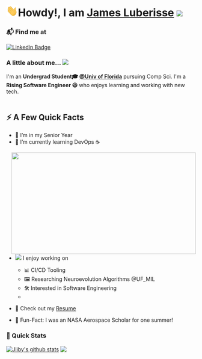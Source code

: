 
<!--
**jliby/jliby** is a ✨ _special_ ✨ repository because its `README.md` (this file) appears on your GitHub profile.


-->


<h1> <img src="https://raw.githubusercontent.com/ABSphreak/ABSphreak/master/gifs/Hi.gif" height="30px">Howdy!, I am <a href="https://github.com/Defcon27">James Luberisse</a> <img height="30px" src="https://emojis.slackmojis.com/emojis/images/1531849430/4246/blob-sunglasses.gif?1531849430"></h1>
</h1>

### 📬 Find me at
[![Linkedin Badge](https://img.shields.io/badge/-LinkedIn-blue?style=flat-square&logo=Linkedin&logoColor=white&link=https://www.linkedin.com/in/james-luberisse-51171b1b3/)](https://www.linkedin.com/in/james-luberisse-51171b1b3/)




### A little about me...  <img src="https://media.giphy.com/media/VgCDAzcKvsR6OM0uWg/giphy.gif" width="50"> 
I'm an **Undergrad Student🎓 [@Univ of Florida](https://www.ufl.edu/)** pursuing Comp Sci. I'm a **Rising Software Engineer 😃** who enjoys learning and working with new tech.  <br/><br/>




## ⚡️ A Few Quick Facts

- 🔭 I’m in my Senior Year
- 🌱 I’m currently learning DevOps ☕
<img width="490" height="270" src="https://media.giphy.com/media/9B8wYztAoe1zO/source.gif" align=right>

- <img src="https://media.giphy.com/media/WUlplcMpOCEmTGBtBW/giphy.gif" width="30">  I enjoy working on
  - 📊 CI/CD Tooling
  - 🖼 Researching Neuroevolution Algorithms @UF_MIL
  - 🛠 Interested in Software Engineering
  - 

- 📙 Check out my [Resume](https://www.linkedin.com/in/james-luberisse-51171b1b3/)
- 🎉 Fun-Fact: I was an NASA Aerospace Scholar for one summer!






### 🚀 Quick Stats


 <a href="https://github.com/anuraghazra/github-readme-stats"><img align="center" src="https://github-readme-stats.vercel.app/api?username=jliby&show_icons=true&include_all_commits=true&theme=buefy&hide_border=true" alt="Jliby's github stats" /></a> <a href="https://github.com/anuraghazra/github-readme-stats"><img align="center" src="https://github-readme-stats.vercel.app/api/top-langs/?username=jliby&langs_count=8&layout=compact&theme=buefy&hide_border=true" /></a> 




